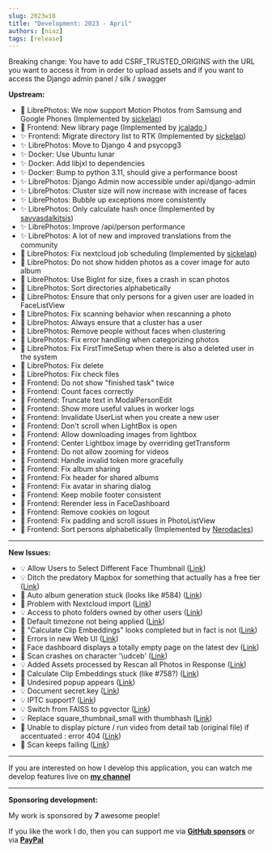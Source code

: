 ```yaml
---
slug: 2023w18
title: "Development: 2023 - April"
authors: [niaz]
tags: [release]
---
```


Breaking change: You have to add CSRF_TRUSTED_ORIGINS with the URL you want to access it from in order to upload assets and if you want to access the Django admin panel / silk / swagger

**Upstream:**

- 🚀 LibrePhotos: We now support Motion Photos from Samsung and Google Phones (Implemented by [sickelap](https://github.com/sickelap))
- 🚀 Frontend: New library page (Implemented by [jcalado ](https://github.com/jcalado))
- ✨ Frontend: Migrate directory list to RTK (Implemented by [sickelap](https://github.com/sickelap))
- ✨ LibrePhotos: Move to Django 4 and psycopg3
- ✨ Docker: Use Ubuntu lunar
- ✨ Docker: Add libjxl to dependencies
- ✨ Docker: Bump to python 3.11, should give a performance boost
- ✨ LibrePhotos: Django Admin now accessible under api/django-admin
- ✨ LibrePhotos: Cluster size will now increase with increase of faces
- ✨ LibrePhotos: Bubble up exceptions more consistently
- ✨ LibrePhotos: Only calculate hash once (Implemented by [savvasdalkitsis](https://github.com/savvasdalkitsis))
- ✨ LibrePhotos: Improve /api/person performance
- ✨ LibrePhotos: A lot of new and improved translations from the community
- 🔨 LibrePhotos: Fix nextcloud job scheduling (Implemented by [sickelap](https://github.com/sickelap))
- 🔨 LibrePhotos: Do not show hidden photos as a cover image for auto album
- 🔨 LibrePhotos: Use BigInt for size, fixes a crash in scan photos
- 🔨 LibrePhotos: Sort directories alphabetically
- 🔨 LibrePhotos: Ensure that only persons for a given user are loaded in FaceListView
- 🔨 LibrePhotos: Fix scanning behavior when rescanning a photo
- 🔨 LibrePhotos: Always ensure that a cluster has a user
- 🔨 LibrePhotos: Remove people without faces when clustering
- 🔨 LibrePhotos: Fix error handling when categorizing photos
- 🔨 LibrePhotos: Fix FirstTimeSetup when there is also a deleted user in the system
- 🔨 LibrePhotos: Fix delete
- 🔨 LibrePhotos: Fix check files
- 🔨 Frontend: Do not show "finished task" twice
- 🔨 Frontend: Count faces correctly
- 🔨 Frontend: Truncate text in ModalPersonEdit
- 🔨 Frontend: Show more useful values in worker logs
- 🔨 Frontend: Invalidate UserList when you create a new user
- 🔨 Frontend: Don't scroll when LightBox is open
- 🔨 Frontend: Allow downloading images from lightbox
- 🔨 Frontend: Center Lightbox image by overriding getTransform
- 🔨 Frontend: Do not allow zooming for videos
- 🔨 Frontend: Handle invalid token more gracefully
- 🔨 Frontend: Fix album sharing
- 🔨 Frontend: Fix header for shared albums
- 🔨 Frontend: Fix avatar in sharing dialog
- 🔨 Frontend: Keep mobile footer consistent
- 🔨 Frontend: Rerender less in FaceDashboard
- 🔨 Frontend: Remove cookies on logout
- 🔨 Frontend: Fix padding and scroll issues in PhotoListView
- 🔨 Frontend: Sort persons alphabetically (Implemented by [Nerodacles](https://github.com/Nerodacles))

---

**New Issues:**

- 💡 Allow Users to Select Different Face Thumbnail ([Link](https://github.com/LibrePhotos/librephotos/issues/839))
- 💡 Ditch the predatory Mapbox for something that actually has a free tier ([Link](https://github.com/LibrePhotos/librephotos/issues/837))
- 🐛 Auto album generation stuck (looks like #584) ([Link](https://github.com/LibrePhotos/librephotos/issues/836))
- 🐛 Problem with Nextcloud import ([Link](https://github.com/LibrePhotos/librephotos/issues/834))
- 💡 Access to photo folders owned by other users ([Link](https://github.com/LibrePhotos/librephotos/issues/833))
- 🐛 Default timezone not being applied ([Link](https://github.com/LibrePhotos/librephotos/issues/832))
- 🐛 "Calculate Clip Embeddings" looks completed but in fact is not ([Link](https://github.com/LibrePhotos/librephotos/issues/831))
- 🐛 Errors in new Web UI ([Link](https://github.com/LibrePhotos/librephotos/issues/830))
- 🐛 Face dashboard displays a totally empty page on the latest dev ([Link](https://github.com/LibrePhotos/librephotos/issues/829))
- 🐛 Scan crashes on character '\udceb' ([Link](https://github.com/LibrePhotos/librephotos/issues/838))
- 💡 Added Assets processed by Rescan all Photos in Response ([Link](https://github.com/LibrePhotos/librephotos/issues/825))
- 🐛 Calculate Clip Embeddings stuck (like #758?) ([Link](https://github.com/LibrePhotos/librephotos/issues/822))
- 🐛 Undesired popup appears ([Link](https://github.com/LibrePhotos/librephotos/issues/819))
- 💡 Document secret.key ([Link](https://github.com/LibrePhotos/librephotos/issues/818))
- 💡 IPTC support? ([Link](https://github.com/LibrePhotos/librephotos/issues/815))
- 💡 Switch from FAISS to pgvector ([Link](https://github.com/LibrePhotos/librephotos/issues/814))
- 💡 Replace square_thumbnail_small with thumbhash ([Link](https://github.com/LibrePhotos/librephotos/issues/812))
- 🐛 Unable to display picture / run video from detail tab (original file) if accentuated : error 404 ([Link](https://github.com/LibrePhotos/librephotos/issues/810))
- 🐛 Scan keeps failing ([Link](https://github.com/LibrePhotos/librephotos/issues/809))

---

If you are interested on how I develop this application, you can watch me develop features live on **[my channel](https://www.youtube.com/channel/UCZJ2pk2BPKxwbuCV9LWDR0w)**

---

**Sponsoring development:**

My work is sponsored by **7** awesome people!

If you like the work I do, then you can support me via **[GitHub sponsors](https://github.com/sponsors/derneuere)** or via **[PayPal](https://www.paypal.com/donate/?hosted_button_id=5JWVM2UR4LM96)**
